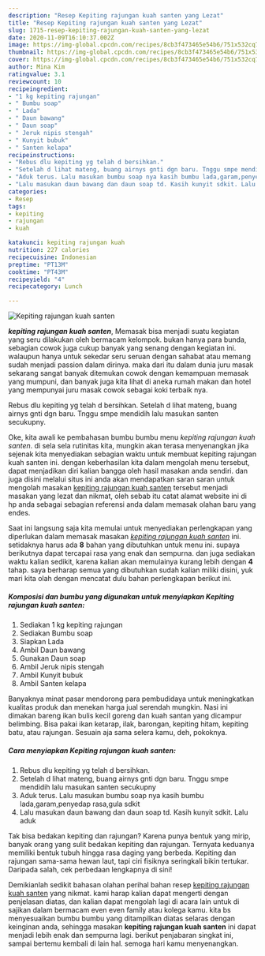 ```yaml
---
description: "Resep Kepiting rajungan kuah santen yang Lezat"
title: "Resep Kepiting rajungan kuah santen yang Lezat"
slug: 1715-resep-kepiting-rajungan-kuah-santen-yang-lezat
date: 2020-11-09T16:10:37.002Z
image: https://img-global.cpcdn.com/recipes/8cb3f473465e54b6/751x532cq70/kepiting-rajungan-kuah-santen-foto-resep-utama.jpg
thumbnail: https://img-global.cpcdn.com/recipes/8cb3f473465e54b6/751x532cq70/kepiting-rajungan-kuah-santen-foto-resep-utama.jpg
cover: https://img-global.cpcdn.com/recipes/8cb3f473465e54b6/751x532cq70/kepiting-rajungan-kuah-santen-foto-resep-utama.jpg
author: Mina Kim
ratingvalue: 3.1
reviewcount: 10
recipeingredient:
- "1 kg kepiting rajungan"
- " Bumbu soap"
- " Lada"
- " Daun bawang"
- " Daun soap"
- " Jeruk nipis stengah"
- " Kunyit bubuk"
- " Santen kelapa"
recipeinstructions:
- "Rebus dlu kepiting yg telah d bersihkan."
- "Setelah d lihat mateng, buang airnys gnti dgn baru. Tnggu smpe mendidih lalu masukan santen secukupny"
- "Aduk terus. Lalu masukan bumbu soap nya kasih bumbu lada,garam,penyedap rasa,gula sdkit"
- "Lalu masukan daun bawang dan daun soap td. Kasih kunyit sdkit. Lalu aduk"
categories:
- Resep
tags:
- kepiting
- rajungan
- kuah

katakunci: kepiting rajungan kuah 
nutrition: 227 calories
recipecuisine: Indonesian
preptime: "PT13M"
cooktime: "PT43M"
recipeyield: "4"
recipecategory: Lunch

---
```



![Kepiting rajungan kuah santen](https://img-global.cpcdn.com/recipes/8cb3f473465e54b6/751x532cq70/kepiting-rajungan-kuah-santen-foto-resep-utama.jpg)

<b><i>kepiting rajungan kuah santen</i></b>, Memasak bisa menjadi suatu kegiatan yang seru dilakukan oleh bermacam kelompok. bukan hanya para bunda, sebagian cowok juga cukup banyak yang senang dengan kegiatan ini. walaupun hanya untuk sekedar seru seruan dengan sahabat atau memang sudah menjadi passion dalam dirinya. maka dari itu dalam dunia juru masak sekarang sangat banyak ditemukan cowok dengan kemampuan memasak yang mumpuni, dan banyak juga kita lihat di aneka rumah makan dan hotel yang mempunyai juru masak cowok sebagai koki terbaik nya.

Rebus dlu kepiting yg telah d bersihkan. Setelah d lihat mateng, buang airnys gnti dgn baru. Tnggu smpe mendidih lalu masukan santen secukupny.

Oke, kita awali ke pembahasan bumbu bumbu menu <i>kepiting rajungan kuah santen</i>. di sela sela rutinitas kita, mungkin akan terasa menyenangkan jika sejenak kita menyediakan sebagian waktu untuk membuat kepiting rajungan kuah santen ini. dengan keberhasilan kita dalam mengolah menu tersebut, dapat menjadikan diri kalian bangga oleh hasil masakan anda sendiri. dan juga disini melalui situs ini anda akan mendapatkan saran saran untuk mengolah masakan <u>kepiting rajungan kuah santen</u> tersebut menjadi masakan yang lezat dan nikmat, oleh sebab itu catat alamat website ini di hp anda sebagai sebagian referensi anda dalam memasak olahan baru yang endes.


Saat ini langsung saja kita memulai untuk menyediakan perlengkapan yang diperlukan dalam memasak masakan <u><i>kepiting rajungan kuah santen</i></u> ini. setidaknya harus ada <b>8</b> bahan yang dibutuhkan untuk menu ini. supaya berikutnya dapat tercapai rasa yang enak dan sempurna. dan juga sediakan waktu kalian sedikit, karena kalian akan memulainya kurang lebih dengan <b>4</b> tahap. saya berharap semua yang dibutuhkan sudah kalian miliki disini, yuk mari kita olah dengan mencatat dulu bahan perlengkapan berikut ini.

<!--inarticleads1-->

##### Komposisi dan bumbu yang digunakan untuk menyiapkan Kepiting rajungan kuah santen:

1. Sediakan 1 kg kepiting rajungan
1. Sediakan  Bumbu soap
1. Siapkan  Lada
1. Ambil  Daun bawang
1. Gunakan  Daun soap
1. Ambil  Jeruk nipis stengah
1. Ambil  Kunyit bubuk
1. Ambil  Santen kelapa


Banyaknya minat pasar mendorong para pembudidaya untuk meningkatkan kualitas produk dan menekan harga jual serendah mungkin. Nasi ini dimakan bareng ikan bulis kecil goreng dan kuah santan yang dicampur belimbing. Bisa pakai ikan ketarap, ilak, barongan, kepiting hitam, kepiting batu, atau rajungan. Sesuain aja sama selera kamu, deh, pokoknya. 

<!--inarticleads2-->

##### Cara menyiapkan Kepiting rajungan kuah santen:

1. Rebus dlu kepiting yg telah d bersihkan.
1. Setelah d lihat mateng, buang airnys gnti dgn baru. Tnggu smpe mendidih lalu masukan santen secukupny
1. Aduk terus. Lalu masukan bumbu soap nya kasih bumbu lada,garam,penyedap rasa,gula sdkit
1. Lalu masukan daun bawang dan daun soap td. Kasih kunyit sdkit. Lalu aduk


Tak bisa bedakan kepiting dan rajungan? Karena punya bentuk yang mirip, banyak orang yang sulit bedakan kepiting dan rajungan. Ternyata keduanya memiliki bentuk tubuh hingga rasa daging yang berbeda. Kepiting dan rajungan sama-sama hewan laut, tapi ciri fisiknya seringkali bikin tertukar. Daripada salah, cek perbedaan lengkapnya di sini! 

Demikianlah sedikit bahasan olahan perihal bahan resep <u>kepiting rajungan kuah santen</u> yang nikmat. kami harap kalian dapat mengerti dengan penjelasan diatas, dan kalian dapat mengolah lagi di acara lain untuk di sajikan dalam bermacam even even family atau kolega kamu. kita bs menyesuaikan bumbu bumbu yang ditampilkan diatas selaras dengan keinginan anda, sehingga masakan <b>kepiting rajungan kuah santen</b> ini dapat menjadi lebih enak dan sempurna lagi. berikut penjabaran singkat ini, sampai bertemu kembali di lain hal. semoga hari kamu menyenangkan.
